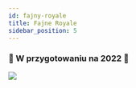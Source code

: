 ```yaml
---
id: fajny-royale
title: Fajne Royale
sidebar_position: 5
---
```


### 🚧 W przygotowaniu na 2022 🚧

![](/img/niftyroyale_v01.png)
